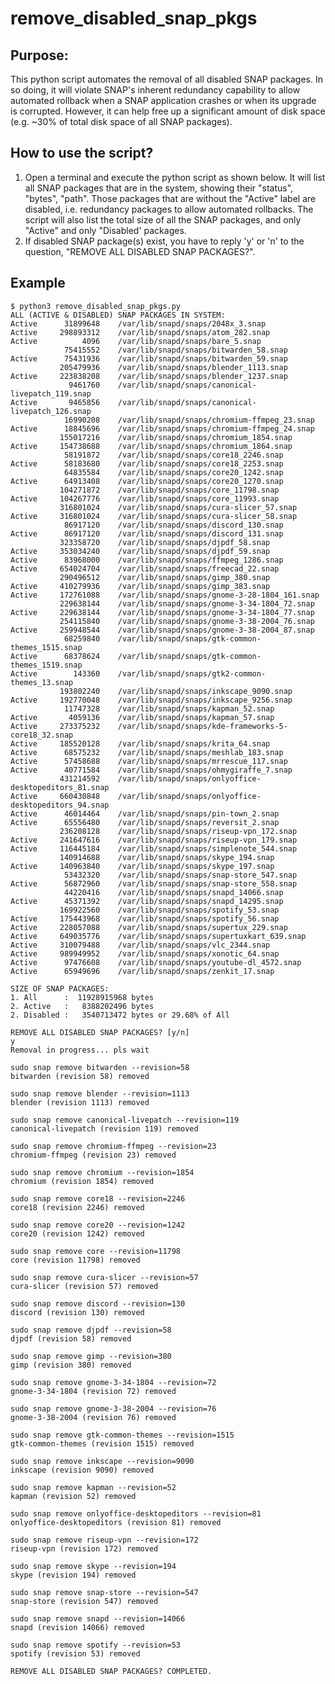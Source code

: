 # remove_disabled_snap_pkgs

## Purpose: 
This python script automates the removal of all disabled SNAP packages. In so doing, it will violate SNAP's inherent redundancy capability to allow automated rollback when a SNAP application crashes or when its upgrade is corrupted. However, it can help free up a significant amount of disk space (e.g. ~30% of total disk space of all SNAP packages).   

## How to use the script? 
 1. Open a terminal and execute the python script as shown below. It will list all SNAP packages that are in the system, showing their "status", "bytes", "path". Those packages that are without the "Active" label are disabled, i.e. redundancy packages to allow automated rollbacks. The script will also list the total size of all the SNAP packages, and only "Active" and only "Disabled' packages.
 2. If disabled SNAP package(s) exist, you have to reply 'y' or 'n' to the question, "REMOVE ALL DISABLED SNAP PACKAGES?".

## Example
    $ python3 remove_disabled_snap_pkgs.py
    ALL (ACTIVE & DISABLED) SNAP PACKAGES IN SYSTEM:
    Active	    31899648	/var/lib/snapd/snaps/2048x_3.snap
    Active	   298893312	/var/lib/snapd/snaps/atom_282.snap
    Active	        4096	/var/lib/snapd/snaps/bare_5.snap
                75415552	/var/lib/snapd/snaps/bitwarden_58.snap
    Active	    75431936	/var/lib/snapd/snaps/bitwarden_59.snap
               205479936	/var/lib/snapd/snaps/blender_1113.snap
    Active	   223838208	/var/lib/snapd/snaps/blender_1237.snap
                 9461760	/var/lib/snapd/snaps/canonical-livepatch_119.snap
    Active	     9465856	/var/lib/snapd/snaps/canonical-livepatch_126.snap
                16990208	/var/lib/snapd/snaps/chromium-ffmpeg_23.snap
    Active	    18845696	/var/lib/snapd/snaps/chromium-ffmpeg_24.snap
               155017216	/var/lib/snapd/snaps/chromium_1854.snap
    Active	   154738688	/var/lib/snapd/snaps/chromium_1864.snap
                58191872	/var/lib/snapd/snaps/core18_2246.snap
    Active	    58183680	/var/lib/snapd/snaps/core18_2253.snap
                64835584	/var/lib/snapd/snaps/core20_1242.snap
    Active	    64913408	/var/lib/snapd/snaps/core20_1270.snap
               104271872	/var/lib/snapd/snaps/core_11798.snap
    Active	   104267776	/var/lib/snapd/snaps/core_11993.snap
               316801024	/var/lib/snapd/snaps/cura-slicer_57.snap
    Active	   316801024	/var/lib/snapd/snaps/cura-slicer_58.snap
                86917120	/var/lib/snapd/snaps/discord_130.snap
    Active	    86917120	/var/lib/snapd/snaps/discord_131.snap
               323358720	/var/lib/snapd/snaps/djpdf_58.snap
    Active	   353034240	/var/lib/snapd/snaps/djpdf_59.snap
    Active	    83968000	/var/lib/snapd/snaps/ffmpeg_1286.snap
    Active	   654024704	/var/lib/snapd/snaps/freecad_22.snap
               290496512	/var/lib/snapd/snaps/gimp_380.snap
    Active	   410279936	/var/lib/snapd/snaps/gimp_383.snap
    Active	   172761088	/var/lib/snapd/snaps/gnome-3-28-1804_161.snap
               229638144	/var/lib/snapd/snaps/gnome-3-34-1804_72.snap
    Active	   229638144	/var/lib/snapd/snaps/gnome-3-34-1804_77.snap
               254115840	/var/lib/snapd/snaps/gnome-3-38-2004_76.snap
    Active	   259948544	/var/lib/snapd/snaps/gnome-3-38-2004_87.snap
                68259840	/var/lib/snapd/snaps/gtk-common-themes_1515.snap
    Active	    68378624	/var/lib/snapd/snaps/gtk-common-themes_1519.snap
    Active	      143360	/var/lib/snapd/snaps/gtk2-common-themes_13.snap
               193802240	/var/lib/snapd/snaps/inkscape_9090.snap
    Active	   192770048	/var/lib/snapd/snaps/inkscape_9256.snap
                11747328	/var/lib/snapd/snaps/kapman_52.snap
    Active	     4059136	/var/lib/snapd/snaps/kapman_57.snap
    Active	   273375232	/var/lib/snapd/snaps/kde-frameworks-5-core18_32.snap
    Active	   185520128	/var/lib/snapd/snaps/krita_64.snap
    Active	    68575232	/var/lib/snapd/snaps/meshlab_183.snap
    Active	    57458688	/var/lib/snapd/snaps/mrrescue_117.snap
    Active	    40771584	/var/lib/snapd/snaps/ohmygiraffe_7.snap
               431214592	/var/lib/snapd/snaps/onlyoffice-desktopeditors_81.snap
    Active	   660430848	/var/lib/snapd/snaps/onlyoffice-desktopeditors_94.snap
    Active	    46014464	/var/lib/snapd/snaps/pin-town_2.snap
    Active	    65556480	/var/lib/snapd/snaps/reversit_2.snap
               236208128	/var/lib/snapd/snaps/riseup-vpn_172.snap
    Active	   241647616	/var/lib/snapd/snaps/riseup-vpn_179.snap
    Active	   116445184	/var/lib/snapd/snaps/simplenote_544.snap
               140914688	/var/lib/snapd/snaps/skype_194.snap
    Active	   140963840	/var/lib/snapd/snaps/skype_197.snap
                53432320	/var/lib/snapd/snaps/snap-store_547.snap
    Active	    56872960	/var/lib/snapd/snaps/snap-store_558.snap
                44220416	/var/lib/snapd/snaps/snapd_14066.snap
    Active	    45371392	/var/lib/snapd/snaps/snapd_14295.snap
               169922560	/var/lib/snapd/snaps/spotify_53.snap
    Active	   175443968	/var/lib/snapd/snaps/spotify_56.snap
    Active	   228057088	/var/lib/snapd/snaps/supertux_229.snap
    Active	   649035776	/var/lib/snapd/snaps/supertuxkart_639.snap
    Active	   310079488	/var/lib/snapd/snaps/vlc_2344.snap
    Active	   989949952	/var/lib/snapd/snaps/xonotic_64.snap
    Active	    97476608	/var/lib/snapd/snaps/youtube-dl_4572.snap
    Active	    65949696	/var/lib/snapd/snaps/zenkit_17.snap

    SIZE OF SNAP PACKAGES:
    1. All      :  11928915968 bytes
    2. Active   :   8388202496 bytes
    2. Disabled :   3540713472 bytes or 29.68% of All

    REMOVE ALL DISABLED SNAP PACKAGES? [y/n]
    y
    Removal in progress... pls wait

    sudo snap remove bitwarden --revision=58
    bitwarden (revision 58) removed

    sudo snap remove blender --revision=1113
    blender (revision 1113) removed

    sudo snap remove canonical-livepatch --revision=119
    canonical-livepatch (revision 119) removed

    sudo snap remove chromium-ffmpeg --revision=23
    chromium-ffmpeg (revision 23) removed

    sudo snap remove chromium --revision=1854
    chromium (revision 1854) removed

    sudo snap remove core18 --revision=2246
    core18 (revision 2246) removed

    sudo snap remove core20 --revision=1242
    core20 (revision 1242) removed

    sudo snap remove core --revision=11798
    core (revision 11798) removed

    sudo snap remove cura-slicer --revision=57
    cura-slicer (revision 57) removed

    sudo snap remove discord --revision=130
    discord (revision 130) removed

    sudo snap remove djpdf --revision=58
    djpdf (revision 58) removed

    sudo snap remove gimp --revision=380
    gimp (revision 380) removed

    sudo snap remove gnome-3-34-1804 --revision=72
    gnome-3-34-1804 (revision 72) removed

    sudo snap remove gnome-3-38-2004 --revision=76
    gnome-3-38-2004 (revision 76) removed

    sudo snap remove gtk-common-themes --revision=1515
    gtk-common-themes (revision 1515) removed

    sudo snap remove inkscape --revision=9090
    inkscape (revision 9090) removed

    sudo snap remove kapman --revision=52
    kapman (revision 52) removed

    sudo snap remove onlyoffice-desktopeditors --revision=81
    onlyoffice-desktopeditors (revision 81) removed

    sudo snap remove riseup-vpn --revision=172
    riseup-vpn (revision 172) removed

    sudo snap remove skype --revision=194
    skype (revision 194) removed

    sudo snap remove snap-store --revision=547
    snap-store (revision 547) removed

    sudo snap remove snapd --revision=14066
    snapd (revision 14066) removed

    sudo snap remove spotify --revision=53
    spotify (revision 53) removed
    
    REMOVE ALL DISABLED SNAP PACKAGES? COMPLETED.
